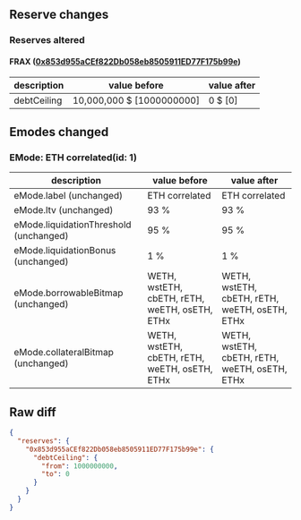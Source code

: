 ## Reserve changes

### Reserves altered

#### FRAX ([0x853d955aCEf822Db058eb8505911ED77F175b99e](https://etherscan.io/address/0x853d955aCEf822Db058eb8505911ED77F175b99e))

| description | value before | value after |
| --- | --- | --- |
| debtCeiling | 10,000,000 $ [1000000000] | 0 $ [0] |


## Emodes changed

### EMode: ETH correlated(id: 1)

| description | value before | value after |
| --- | --- | --- |
| eMode.label (unchanged) | ETH correlated | ETH correlated |
| eMode.ltv (unchanged) | 93 % | 93 % |
| eMode.liquidationThreshold (unchanged) | 95 % | 95 % |
| eMode.liquidationBonus (unchanged) | 1 % | 1 % |
| eMode.borrowableBitmap (unchanged) | WETH, wstETH, cbETH, rETH, weETH, osETH, ETHx | WETH, wstETH, cbETH, rETH, weETH, osETH, ETHx |
| eMode.collateralBitmap (unchanged) | WETH, wstETH, cbETH, rETH, weETH, osETH, ETHx | WETH, wstETH, cbETH, rETH, weETH, osETH, ETHx |


## Raw diff

```json
{
  "reserves": {
    "0x853d955aCEf822Db058eb8505911ED77F175b99e": {
      "debtCeiling": {
        "from": 1000000000,
        "to": 0
      }
    }
  }
}
```